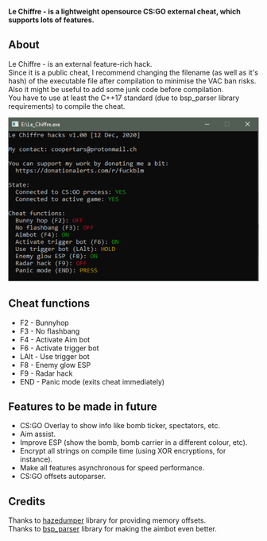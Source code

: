 **Le Chiffre - is a lightweight opensource CS:GO external cheat, which supports lots of features.**

## About
Le Chiffre - is an external feature-rich hack.\
Since it is a public cheat, I recommend changing the filename (as well as it's hash) of the executable file after compilation to minimise the VAC ban risks.\
Also it might be useful to add some junk code before compilation.\
You have to use at least the C++17 standard (due to bsp_parser library requirements) to compile the cheat.

![](images/lechiffre_mainmenu.png)

## Cheat functions
- F2 - Bunnyhop
- F3 - No flashbang
- F4 - Activate Aim bot
- F6 - Activate trigger bot
- LAlt - Use trigger bot
- F8 - Enemy glow ESP
- F9 - Radar hack
- END - Panic mode (exits cheat immediately)

## Features to be made in future
- CS:GO Overlay to show info like bomb ticker, spectators, etc.
- Aim assist.
- Improve ESP (show the bomb, bomb carrier in a different colour, etc).
- Encrypt all strings on compile time (using XOR encryptions, for instance).
- Make all features asynchronous for speed performance.
- CS:GO offsets autoparser.

## Credits
Thanks to [hazedumper](https://github.com/frk1/hazedumper "hazedumper") library for providing memory offsets.\
Thanks to [bsp_parser](https://github.com/ReactiioN1337/valve-bsp-parser "bsp_parser") library for making the aimbot even better.